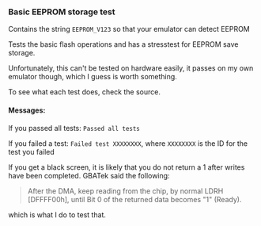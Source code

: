 ### Basic EEPROM storage test

Contains the string `EEPROM_V123` so that your emulator can detect EEPROM

Tests the basic flash operations and has a stresstest for EEPROM save storage.

Unfortunately, this can't be tested on hardware easily, it passes on my own emulator though, which I guess is worth something. 

To see what each test does, check the source.

#### Messages:

If you passed all tests: `Passed all tests`

If you failed a test: `Failed test XXXXXXXX`, where `XXXXXXXX` is the ID for the test you failed

If you get a black screen, it is likely that you do not return a 1 after writes have been completed. GBATek said the following:

> After the DMA, keep reading from the chip, by normal LDRH [DFFFF00h], until Bit 0 of the returned data becomes "1" (Ready). 

which is what I do to test that.
